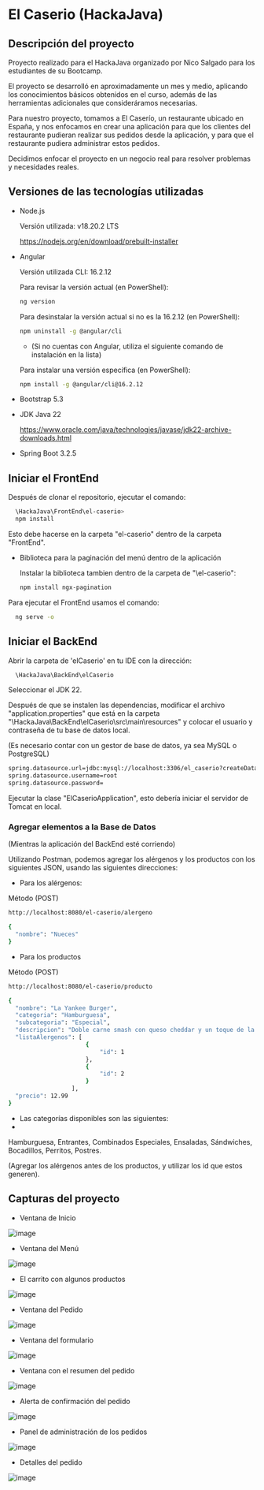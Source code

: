 
# El Caserio (HackaJava)

## Descripción del proyecto ##

Proyecto realizado para el HackaJava organizado por Nico Salgado para los estudiantes de su Bootcamp.

El proyecto se desarrolló en aproximadamente un mes y medio, aplicando los conocimientos básicos obtenidos en el curso, además de las herramientas adicionales que consideráramos necesarias.

Para nuestro proyecto, tomamos a El Caserío, un restaurante ubicado en España, y nos enfocamos en crear una aplicación para que los clientes del restaurante pudieran realizar sus pedidos desde la aplicación, y para que el restaurante pudiera administrar estos pedidos.

Decidimos enfocar el proyecto en un negocio real para resolver problemas y necesidades reales.

## Versiones de las tecnologías utilizadas ##

- Node.js
  
  Versión utilizada: v18.20.2 LTS
  
  https://nodejs.org/en/download/prebuilt-installer

- Angular
  
  Versión utilizada CLI: 16.2.12
  
  Para revisar la versión actual (en PowerShell):

  ```bash
  ng version 
  ```

  
  Para desinstalar la versión actual si no es la 16.2.12 (en PowerShell):

  ```bash
  npm uninstall -g @angular/cli 
  ```

  - (Si no cuentas con Angular, utiliza el siguiente comando de instalación en la lista)
    
  Para instalar una versión específica (en PowerShell):

    ```bash
  npm install -g @angular/cli@16.2.12
  ```
    
- Bootstrap 5.3

- JDK Java 22

  https://www.oracle.com/java/technologies/javase/jdk22-archive-downloads.html

- Spring Boot 3.2.5

## Iniciar el FrontEnd ##

Después de clonar el repositorio, ejecutar el comando:

```bash
  \HackaJava\FrontEnd\el-caserio>
  npm install
```
Esto debe hacerse en la carpeta "el-caserio" dentro de la carpeta "FrontEnd".

- Biblioteca para la paginación del menú dentro de la aplicación
  
  Instalar la biblioteca tambien dentro de la carpeta de "\el-caserio":

  ```bash
  npm install ngx-pagination
  ```

Para ejecutar el FrontEnd usamos el comando:

```bash
  ng serve -o
```
  
## Iniciar el BackEnd ##

Abrir la carpeta de 'elCaserio' en tu IDE con la dirección:

```bash
  \HackaJava\BackEnd\elCaserio
```

Seleccionar el JDK 22.

Después de que se instalen las dependencias, modificar el archivo "application.properties" que está en la carpeta "\HackaJava\BackEnd\elCaserio\src\main\resources" y colocar el usuario y contraseña de tu base de datos local.

(Es necesario contar con un gestor de base de datos, ya sea MySQL o PostgreSQL)

```bash
spring.datasource.url=jdbc:mysql://localhost:3306/el_caserio?createDatabaseIfNotExist=true&useSSL=false&serverTimezone=UTC
spring.datasource.username=root
spring.datasource.password=
```
  
Ejecutar la clase "ElCaserioApplication", esto debería iniciar el servidor de Tomcat en local.

### Agregar elementos a la Base de Datos

(Mientras la aplicación del BackEnd esté corriendo)

Utilizando Postman, podemos agregar los alérgenos y los productos con los siguientes JSON, usando las siguientes direcciones:

- Para los alérgenos:

Método (POST)

```bash
http://localhost:8080/el-caserio/alergeno 
```

```bash
{
  "nombre": "Nueces"
}

```

- Para los productos

Método (POST)

```bash
http://localhost:8080/el-caserio/producto
```

```bash
{
  "nombre": "La Yankee Burger",
  "categoria": "Hamburguesa",
  "subcategoria": "Especial",
  "descripcion": "Doble carne smash con queso cheddar y un toque de la salsa especial de la casa.",
  "listaAlergenos": [
                      {
                          "id": 1
                      },
                      {
                          "id": 2
                      }
                  ],
  "precio": 12.99
}

```

- Las categorías disponibles son las siguientes:
- 
Hamburguesa, Entrantes, Combinados Especiales, Ensaladas, Sándwiches, Bocadillos, Perritos, Postres.

(Agregar los alérgenos antes de los productos, y utilizar los id que estos generen).

## Capturas del proyecto

- Ventana de Inicio

![image](https://github.com/brauliogm/HackaJava/assets/101690227/a5813167-7e74-4dd9-9c0f-64a5265622d7)

- Ventana del Menú

![image](https://github.com/brauliogm/HackaJava/assets/101690227/a473ac83-4717-4053-bef2-6ebabfac23a6)

- El carrito con algunos productos

![image](https://github.com/brauliogm/HackaJava/assets/101690227/135ca1ba-27f7-4b5c-9ce3-569c0c8cd2e9)

- Ventana del Pedido

![image](https://github.com/brauliogm/HackaJava/assets/101690227/ed324328-28ac-4e1b-9a8e-db9a7aebb458)

- Ventana del formulario

![image](https://github.com/brauliogm/HackaJava/assets/101690227/66aa23ed-cfa2-4989-af61-858a066bd43d)

- Ventana con el resumen del pedido

![image](https://github.com/brauliogm/HackaJava/assets/101690227/b16e4fc4-cbab-4666-b5ea-b74ca5d00e91)

- Alerta de confirmación del pedido

![image](https://github.com/brauliogm/HackaJava/assets/101690227/febf9e3e-fad6-42fc-800a-4c609fcbefd7)

- Panel de administración de los pedidos

![image](https://github.com/brauliogm/HackaJava/assets/101690227/fdca016f-1d6a-487e-bf12-638be419afbd)

- Detalles del pedido

![image](https://github.com/brauliogm/HackaJava/assets/101690227/cc49f872-b832-44cd-812e-5a26fccd6004)



